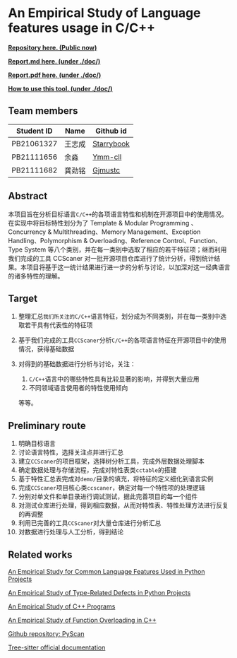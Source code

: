 # An Empirical Study of Language features usage in C/C++

**[Repository here. (Public now)](https://github.com/Starrybook/ccscaner)**

**[Report.md here. (under ./doc/)](https://github.com/Starrybook/ccscaner/blob/master/doc/Report.md)**

**[Report.pdf here. (under ./doc/)](https://github.com/Starrybook/ccscaner/blob/master/doc/Report.pdf)**

**[How to use this tool. (under ./doc/)](https://github.com/Starrybook/ccscaner/blob/master/doc/scripts-examples.md)**



## Team members

| Student ID | Name   | Github id                                   |
| ---------- | ------ | ------------------------------------------- |
| PB21061327 | 王志成 | [Starrybook](https://github.com/Starrybook) |
| PB21111656 | 余淼   | [Ymm-cll](https://github.com/Ymm-cll)       |
| PB21111682 | 龚劲铭 | [Gjmustc](https://github.com/Gjmustc)       |



## Abstract

本项目旨在分析目标语言`C/C++`的各项语言特性和机制在开源项目中的使用情况。在实现中将目标特性划分为了  Template & Modular Programming 、Concurrency & Multithreading、Memory Management、Exception Handling、Polymorphism & Overloading、Reference Control、Function、Type System  等八个类别，并在每一类别中选取了相应的若干特征项；继而利用我们完成的工具 CCScaner 对一批开源项目仓库进行了统计分析，得到统计结果。本项目将基于这一统计结果进行进一步的分析与讨论，以加深对这一经典语言的诸多特性的理解。



## Target

1.  整理汇总`我们所关注的C/C++`语言特征，划分成为不同类别，并在每一类别中选取若干具有代表性的特征项

2.  基于我们完成的工具`CCScaner`分析`C/C++`的各项语言特征在开源项目中的使用情况，获得基础数据

3.  对得到的基础数据进行分析与讨论，关注：

    1.  `C/C++`语言中的哪些特性具有比较显著的影响，并得到大量应用
    2.  不同领域语言使用者的特性使用倾向

    等等。



## Preliminary route

1.  明确目标语言
2.  讨论语言特性，选择关注点并进行汇总
3.  建立`CCScaner`的项目框架，选择树分析工具，完成外层数据处理脚本
4.  确定数据处理与存储流程，完成对特性表类`cctable`的搭建
5.  基于特性汇总表完成对`demo/`目录的填充，将特征的定义细化到语言实例
6.  完成`CCScaner`项目核心类`ccscaner`，确定对每一个特性项的处理逻辑
7.  分别对单文件和单目录进行调试测试，据此完善项目的每一个组件
8.  对测试仓库进行处理，得到相应数据，从而对特性表、特性处理方法进行反复的再调整
9.  利用已完善的工具`CCScaner`对大量仓库进行分析汇总
10.  对数据进行处理与人工分析，得到结论



## Related works

[An Empirical Study for Common Language Features Used in Python Projects](https://ieeexplore.ieee.org/abstract/document/9425916)

[An Empirical Study of Type-Related Defects in Python Projects](https://ieeexplore.ieee.org/document/9436020)

[An Empirical Study of C++ Programs](https://citeseerx.ist.psu.edu/document?repid=rep1&type=pdf&doi=60944615a1a9e432d1d4338b528e60e7dc9de3c3)

[An Empirical Study of Function Overloading in C++](https://ieeexplore.ieee.org/document/4637538)

[Github repository: PyScan](https://github.com/S4Plus/PyScan)

[Tree-sitter official documentation](https://github.com/tree-sitter/py-tree-sitter)

